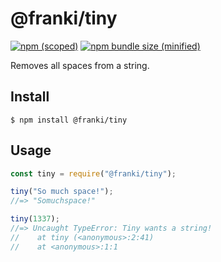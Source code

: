 # @franki/tiny

[![npm (scoped)](https://img.shields.io/npm/v/@franki/tiny.svg)](https://www.npmjs.com/package/@franki/tiny)
[![npm bundle size (minified)](https://img.shields.io/bundlephobia/min/@franki/tiny.svg)](https://www.npmjs.com/package/@franki/tiny)

Removes all spaces from a string.

## Install

```
$ npm install @franki/tiny
```

## Usage

```js
const tiny = require("@franki/tiny");

tiny("So much space!");
//=> "Somuchspace!"

tiny(1337);
//=> Uncaught TypeError: Tiny wants a string!
//    at tiny (<anonymous>:2:41)
//    at <anonymous>:1:1